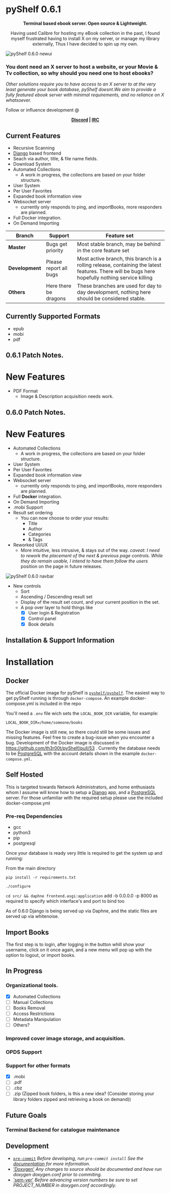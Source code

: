 # pyShelf 0.6.1

<p align="center"><b>Terminal based ebook server. Open source & Lightweight.</b></p>
<p align="center">Having used Calibre for hosting my eBook collection in the past, I found myself frustrated having to install X on my server, or manage my library externally, Thus I have decided to spin up my own.</p>


![pyShelf 0.6.0 newui](https://github.com/th3r00t/pyShelf/raw/master/src/interface/static/img/pyShelf_frontend_0_2_0.png)

### You dont need an X server to host a website, or your Movie & Tv collection, so why should you need one to host ebooks?

_Other solutiions require you to have access to an X server to at the very least generate your book database, pyShelf doesnt.We aim to provide a fully featured ebook server with minimal requirements, and no reliance on X whatsoever._

Follow or influence development @ <p align="center"><b>
    <a href="https://discord.gg/H9TbNJS">Discord</a>
    | <a href="https://webchat.freenode.net/#pyshelf">IRC</a>
</b></p>


## Current Features

* Recursive Scanning
* [Django](https://www.djangoproject.com/) based frontend
* Seach via author, title, & file name fields.
* Download System
* Automated Collections
    * A work in progress, the collections are based on your folder structure.
* User System
* Per User Favorites
* Expanded book information view
* Websocket server
    * currently only responds to ping, and importBooks, more responders are planned.
* Full Docker integration.
* On Demand Importing

| Branch | Support | Feature set |
| --- | --- | --- |
| <b>Master<b> | Bugs get priority | Most stable branch, may be behind in the core feature set |
 | <b>Development</b>| Please report all bugs | Most active branch, this branch is a rolling release, containing the latest features. There will be bugs here hopefully nothing service killing |
 | <b>Others</b> | Here there be dragons | These branches are used for day to day development, nothing here should be considered stable.

## Currently Supported Formats

* epub
* mobi
* pdf

## 0.6.1 Patch Notes.

# New Features

* PDF Format
    * Image & Description acquisition needs work.


## 0.6.0 Patch Notes.

# New Features

* Automated Collections
    * A work in progress, the collections are based on your folder structure.
* User System
* Per User Favorites
* Expanded book information view
* Websocket server
    * currently only responds to ping, and importBooks, more responders are planned.
* Full <b>Docker</b> integration.
* On Demand Importing
* .mobi Support
* Result set ordering
    * You can now choose to order your results:
        * Title
        * Author
        * Categories
        * & Tags
* Reworked UI/UX
    * More intuitive, less intrusive, & stays out of the way. <i>caveat: I need to rework the placement of the next & previous page controls. While they do remain usable, I intend to have them follow the users</i>
        position on the page in future releases.

![pyShelf 0.6.0 navbar](https://github.com/th3r00t/pyShelf/raw/master/src/interface/static/img/navbar.png)

* New controls
    * Sort
    * Ascending / Descending result set
    * Display of the result set count, and your current position in the set.
    * A pop over layer to hold things like
        * [x] User login & Registration
        * [x] Control panel
        * [x] Book details

## Installation & Support Information

# Installation

## Docker

The official Docker image for pyShelf is [`pyshelf/pyshelf`](https://hub.docker.com/r/pyshelf/pyshelf). The easiest way to get pyShelf running is through `docker-compose`. An example docker-compose.yml is included in the repo

You'll need a `.env` file wich sets the `LOCAL_BOOK_DIR` variable, for example:

```
LOCAL_BOOK_DIR=/home/someone/books
```

The Docker image is still new, so there could still be some issues and missing features. Feel free to create a bug-issue when you encounter a bug. Development of the Docker image is discussed in https://github.com/th3r00t/pyShelf/pull/53 . Currently the database needs to be [PostgreSQL](https://www.postgresql.org/) with the account details shown in the example `docker-compose.yml`.

## Self Hosted
This is targeted towards Network Administrators, and home enthusiasts whom I assume will know how to setup a [Django](https://www.djangoproject.com/) app, and a [PostgreSQL](https://www.postgresql.org/) server. For those unfamiliar with the required setup please use the included docker-compose.yml

### Pre-req Dependencies

* gcc
* python3
* pip
* postgresql

Once your database is ready very little is required to get the system up and running:

From the main directory

`pip install -r requirements.txt`

`./configure`

`cd src/ && daphne frontend.asgi:application` add -b 0.0.0.0 -p 8000 as required to specify which interface\'s and port to bind too

As of 0.6.0 Django is being served up via Daphne, and the static files are served up via whitenoise.

## Import Books
The first step is to login, after logging in the button whill show your username, click on it once again, and a new menu will pop up with the option to logout, or import books.

## In Progress

### Organizational tools.

- [x] Automated Collections
- [ ] Manual Collections
- [ ] Books Removal
- [ ] Access Restrictions
- [ ] Metadata Manipulation
- [ ] Others?

### Improved cover image storage, and acquisition.

### OPDS Support

### Support for other formats

- [x] .mobi
- [ ] .pdf
- [ ] .cbz
- [ ] .zip (Zipped book folders, is this a new idea? (Consider storing your library folders zipped and retrieving a book on demand))

## Future Goals

### Terminal Backend for catalogue maintenance

## Development

* [`pre-commit`](https://pre-commit.com/)
_Before developing, run `pre-commit install` See the [documentation](https://pre-commit.com/) for more information._
* ['Doxygen'](http://www.doxygen.nl/)
_Any changes to source should be documented and have run doxygen doxygen.conf prior to commiting._
* ['sem-ver'](https://semver.org)
_Before advancing version numbers be sure to set PROJECT_NUMBER in doxygen.conf accordingly._
